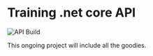 # Training .net core API

![API Build](https://github.com/etni/training-dotnetcore/workflows/api-ci/badge.svg)

This ongoing project will include all the goodies.
